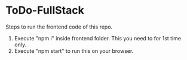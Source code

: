 # ToDo-FullStack


Steps to run the frontend code of this repo.
1. Execute "npm i" inside frontend folder. This you need to for 1st time only.
2. Execute "npm start" to run this on your browser.
